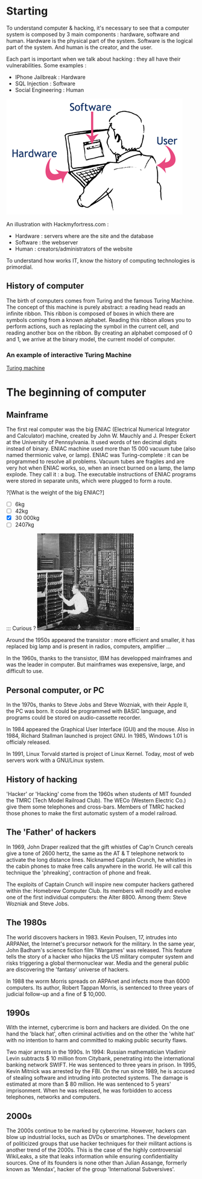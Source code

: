 # Starting

To understand computer & hacking, it's necessary to see that a computer system is composed by 3 main components : hardware, software and human. Hardware is the physical part of the system. Software is the logical part of the system. And human is the creator, and the user.

Each part is important when we talk about hacking : they all have their vulnerabilities. Some examples :

* IPhone Jailbreak : Hardware
* SQL Injection : Software
* Social Engineering : Human

![Alt text](https://raw.githubusercontent.com/adrien-thierry/hmf-training/master/src/software-hardware-user.png "Sofware")

An illustration with Hackmyfortress.com :

* Hardware : servers where are the site and the database
* Software : the webserver
* Human : creators/administrators of the website

To understand how works IT, know the history of computing technologies is primordial.

## History of computer

The birth of computers comes from Turing and the famous Turing Machine. The concept of this machine is purely abstract: a reading head reads an infinite ribbon. This ribbon is composed of boxes in which there are symbols coming from a known alphabet. Reading this ribbon allows you to perform actions, such as replacing the symbol in the current cell, and reading another box on the ribbon. By creating an alphabet composed of 0 and 1, we arrive at the binary model, the current model of computer.

### An example of interactive Turing Machine

[Turing machine](https://interstices.info/autres/grains-int/machine-turing/index.html)

# The beginning of computer

## Mainframe

The first real computer was the big ENIAC (Electrical Numerical Integrator and Calculator) machine, created by John W. Mauchly and J. Presper Eckert at the University of Pennsylvania. It used words of ten decimal digits instead of binary. ENIAC machine used more than 15 000 vacuum tube (also named thermionic valve, or lamp). ENIAC was Turing-complete : it can be programmed to resolve all problems. Vacuum tubes are fragiles and are very hot when ENIAC works, so, when an insect burned on a lamp, the lamp explode. They call it : a bug. The executable instructions of ENIAC programs were stored in separate units, which were plugged to form a route.

?[What is the weight of the big ENIAC?]
-[ ] 6kg
-[ ] 42kg
-[x] 30 000kg
-[ ] 2407kg

::: Curious ?
![alt text](https://raw.githubusercontent.com/adrien-thierry/hmf-training/master/src/eniac.jpg "eniac")
:::

Around the 1950s appeared the transistor : more efficient and smaller, it has replaced big lamp and is present in radios, computers, amplifier ...

In the 1960s, thanks to the transistor, IBM has developped mainframes and was the leader in computer. But mainframes was exepensive, large, and difficult to use.

## Personal computer, or PC

In the 1970s, thanks to Steve Jobs and Steve Wozniak, with their Apple II, the PC was born. It could be programmed with BASIC language, and programs could be stored on audio-cassette recorder.

In 1984 appeared the Graphical User Interface (GUI) and the mouse. Also in 1984, Richard Stallman launched is project GNU. In 1985, Windows 1.01 is officialy released.

In 1991, Linux Torvald started is project of Linux Kernel. Today, most of web servers work with a GNU/Linux system.

## History of hacking

'Hacker' or 'Hacking' come from the 1960s when students of MIT founded the TMRC (Tech Model Railroad Club). The WECo (Western Electric Co.) give them some telephones and cross-bars. Members of TMRC hacked those phones to make the first automatic system of a model railroad.

## The 'Father' of hackers

In 1969, John Draper realized that the gift whistles of Cap'n Crunch cereals give a tone of 2600 hertz, the same as the AT & T telephone network to activate the long distance lines. Nicknamed Captain Crunch, he whistles in the cabin phones to make free calls anywhere in the world. He will call this technique the 'phreaking', contraction of phone and freak.

The exploits of Captain Crunch will inspire new computer hackers gathered within the: Homebrew Computer Club. Its members will modify and evolve one of the first individual computers: the Alter 8800. Among them: Steve Wozniak and Steve Jobs.

## The 1980s

The world discovers hackers in 1983. Kevin Poulsen, 17, intrudes into ARPANet, the Internet's precursor network for the military. In the same year, John Badham's science fiction film 'Wargames' was released. This feature tells the story of a hacker who hijacks the US military computer system and risks triggering a global thermonuclear war. Media and the general public are discovering the 'fantasy' universe of hackers.

In 1988 the worm Morris spreads on ARPAnet and infects more than 6000 computers. Its author, Robert Tappan Morris, is sentenced to three years of judicial follow-up and a fine of $ 10,000.

## 1990s

With the internet, cybercrime is born and hackers are divided. On the one hand the 'black hat', often criminal activities and on the other the 'white hat' with no intention to harm and committed to making public security flaws.

Two major arrests in the 1990s. In 1994: Russian mathematician Vladimir Levin subtracts $ 10 million from Citybank, penetrating into the international banking network SWIFT. He was sentenced to three years in prison. In 1995, Kevin Mitnick was arrested by the FBI. On the run since 1989, he is accused of stealing software and intruding into protected systems. The damage is estimated at more than $ 80 million. He was sentenced to 5 years' imprisonment. When he was released, he was forbidden to access telephones, networks and computers.

## 2000s

The 2000s continue to be marked by cybercrime. However, hackers can blow up industrial locks, such as DVDs or smartphones. The development of politicized groups that use hacker techniques for their militant actions is another trend of the 2000s. This is the case of the highly controversial WikiLeaks, a site that leaks information while ensuring confidentiality sources. One of its founders is none other than Julian Assange, formerly known as 'Mendax', hacker of the group 'International Subversives'.
